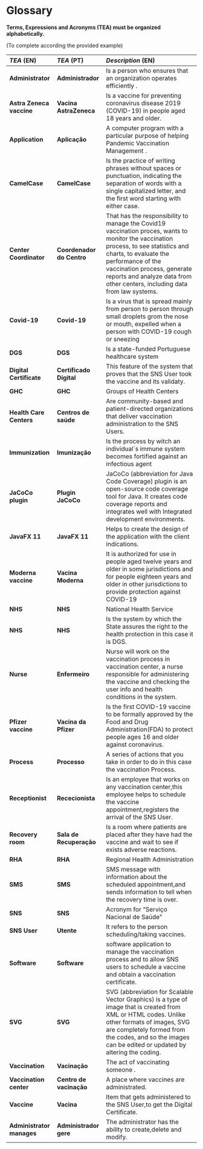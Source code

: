 # Glossary

**Terms, Expressions and Acronyms (TEA) must be organized alphabetically.**

(To complete according the provided example)

| **_TEA_** (EN)            | **_TEA_** (PT)              | **_Description_** (EN)                                                                                                                                                                                                                                                                       |                                       
|:--------------------------|:----------------------------|:---------------------------------------------------------------------------------------------------------------------------------------------------------------------------------------------------------------------------------------------------------------------------------------------|
| **Administrator**         | **Administrador**           | Is a person who ensures that an organization operates efficiently   .                                                                                                                                                                                                                        |                                                                                                                                                                                                                                                                                           
| **Astra Zeneca vaccine**  | **Vacina AstraZeneca**      | Is a vaccine for preventing coronavirus disease 2019 (COVID-19) in people aged 18 years and older.                                                                                                                                                                                           |                                                                                                                                                                                                                                                                                          
| **Application**           | **Aplicação**               | A computer program with a particular purpose of helping Pandemic Vaccination Management .                                                                                                                                                                                                    |                                                                                                                                                                                                                                                      
| **CamelCase**             | **CamelCase**               | Is the practice of writing phrases without spaces or punctuation, indicating the separation of words with a single capitalized letter, and the first word starting with either case.                                                                                                         |                                                                                                                                                                                                                                                                                         
| **Center Coordinator**    | **Coordenador do Centro**   | That has the responsibility to manage the Covid19 vaccination proces, wants to monitor the vaccination process, to see statistics and charts, to evaluate the performance of the vaccination process, generate reports and analyze data from other centers, including data from law systems. |                                                                                                          |                                                                                                                                                                                                                                                                                                                                                                              |                                                                                                                                                                                                                                                                                         
| **Covid-19**              | **Covid-19**                | Is a virus that is spread mainly from person to person through small droplets grom the nose or mouth, expelled when a person with COVID-19 cough or sneezing                                                                                                                                 |                                                                                                                                                                                                                                                                                                                                                                                                                                                                                                                                                                                                                                                                                                                                                                                                                                                                                                                                                                                                                                                                                                                                                                                                      
| **DGS**                   | **DGS**                     | Is a state-funded Portuguese healthcare system                                                                                                                                                                                                                                               |                                                                                                                                                                                                                                                                                                                                                                                                                                                                                                                                                                                                                                                                                                                                                                                                                                                                                                                                                                                                                                                                                                                                                  
| **Digital Certificate**   | **Certificado Digital**     | This feature of the system that proves that the SNS User took the vaccine and its validaty.                                                                                                                                                                                                  |
| **GHC**                   | **GHC**                     | Groups of Health Centers                                                                                                                                                                                                                                                                     |
| **Health Care Centers**   | **Centros de saúde**        | Are community-based and patient-directed organizations that deliver vaccination administration to the SNS Users.                                                                                                                                                                             |                                                                                                                                                                                                                                                                                                                                                                                                                                                                                                    
| **Immunization**          | **Imunização**              | Is the process by witch an individual`s immune system becomes fortified against an infectious agent                                                                                                                                                                                          |
| **JaCoCo plugin**         | **Plugin JaCoCo**           | JaCoCo (abbreviation for Java Code Coverage) plugin is an open-source code coverage tool for Java. It creates code coverage reports and integrates well with Integrated development environments.                                                                                            |
| **JavaFX 11**             | **JavaFX 11**               | Helps to create the design of the application with the client indications.                                                                                                                                                                                                                   |                                                                                                                                                                                                                                                                                                                                                                                                                 
| **Moderna vaccine**       | **Vacina Moderna**          | It is authorized for use in people aged twelve years and older in some jurisdictions and for people eighteen years and older in other jurisdictions to provide protection against COVID-19                                                                                                   |                                                                                                                                                                                                                                                                                                                                                                                                                                                                                                                                                                                                                                                                                                                                 
| **NHS**                   | **NHS**                     | National Health Service                                                                                                                                                                                                                                                                      |                                                                                                                                                                                                                                                                                                                                                                                                                                                                                                                                                                                                                                                                                                                             
| **NHS**                   | **NHS**                     | Is the system by which the State assures the right to the health protection in this case it is DGS.                                                                                                                                                                                          |                                                                                                                                                                                                                                                                                                                                                                                                                                                                                                           
| **Nurse**                 | **Enfermeiro**              | Nurse will work on the vaccination process in vaccination center, a nurse responsible for administering the vaccine and checking the user info and health conditions in the system.                                                                                                          |                                                                                                                                                                                                                                                                                                                                                                                                                                                                                                                                                                                                                                                                                                                                                         
| **Pfizer vaccine**        | **Vacina da Pfizer**        | Is the first COVID-19 vaccine to be formally approved by the Food and Drug Administration(FDA) to protect people ages 16 and older against coronavirus.                                                                                                                                      |                                                                                                                                                                                                                                                                                                                                                                                                                                                                                                                                                                                                                                                                                                                                                                                                                                                                                                                                                                                                                                                                                                                                                                                                                                                                                                                                                                                                                                                                                                                                                                                                                                                                                                          |                                                                                                                                                                                                                                                        
| **Process**               | **Processo**                | A series of actions that you take in order to do in this case the vaccination Process.                                                                                                                                                                                                       |
| **Receptionist**          | **Rececionista**            | Is an employee that works on any vaccination center,this employee helps to schedule the vaccine appointment,registers the arrival of the SNS User.                                                                                                                                           |
| **Recovery room**         | **Sala de Recuperação**     | Is a room where patients are placed after they have had the vaccine and wait to see if exists adverse reactions.                                                                                                                                                                             |
| **RHA**                   | **RHA**                     | Regional Health Administration                                                                                                                                                                                                                                                               |                                                                                                                                                                                                                                                                                                                                                                                                                                                                                                                                                                                                                                                                                                                                                                                                                                                                                                                                                                                                                                                                                                                                                                                                                                                                                                                                                                                                                                                                                                                                                                                                                                                                                                                                                                                                                                                                                                                                                                                                                                                                                                                                                                                                                                                                                                                                                                                                                                                                                                                                                                                                                                                                                                                                                                                                                                                                                                                                                                                                                                  |                                                                                                                                                                                                                                                                                                                                                                                                                                                                                                                                                                                                                                                                                                                                                                                                                                                                                                                                                                                                                                                                                                                                                                                                          
| **SMS**                   | **SMS**                     | SMS message with information about the scheduled appointment,and sends information to tell when the recovery time is over.                                                                                                                                                                   |
| **SNS**                   | **SNS**                     | Acronym for “Serviço Nacional de Saúde”                                                                                                                                                                                                                                                      |
| **SNS User**              | **Utente**                  | It refers to the person scheduling/taking vaccines.                                                                                                                                                                                                                                          ||                                                                                                                                                                                                                                                                                                                                                                                                                                                
| **Software**              | **Software**                | software application to manage the vaccination process and to allow SNS users to schedule a vaccine and obtain a vaccination certificate.                                                                                                                                                    |                                                                                                                                                                                                                                                       
| **SVG**                   | **SVG**                     | SVG (abbreviation for Scalable Vector Graphics) is a type of image that is created from XML or HTML codes. Unlike other formats of images, SVG are completely formed from the codes, and so the images can be edited or updated by altering the coding.                                      |                                                                                                                                                                                                                                                                                   
| **Vaccination**           | **Vacinação**               | The act of vaccinating someone .                                                                                                                                                                                                                                                             |                                                                                                                                                                                                                                                                                                                                                                                                                                                                                                                                                                                                                                                                                                                                                                                                                                                                                                                                                                                                                                                                                                                                                                                                                           
| **Vaccination center**    | **Centro de vacinação**     | A place where vaccines are administrated.                                                                                                                                                                                                                                                    |
| **Vaccine**               | **Vacina**                  | Item that gets administered to the SNS User,to get the Digital Certificate.                                                                                                                                                                                                                  |
| **Administrator manages** | **Administrador gere**      | The administrator has the ability to create,delete and modify.                                                                                                                                                                                                                               |
